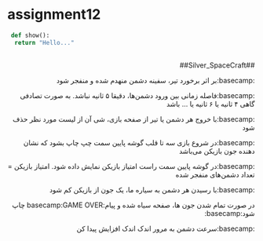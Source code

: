 # assignment12 

```python
 def show():
  return "Hello..."
 
```

<div dir="rtl">
  ##Silver_SpaceCraft##

:basecamp:بر اثر برخورد تیر، سفینه دشمن منهدم شده و منفجر شود

:basecamp:فاصله زمانی بین ورود دشمن‌ها، دقیقا ۵ ثانیه نباشد. به صورت تصادفی گاهی ۴ ثانیه یا ۶ ثانیه یا … باشد 

:basecamp:با خروج هر دشمن یا تیر از صفحه بازی، شی آن از لیست مورد نظر حذف شود 

 :basecamp:در شروع بازی سه تا قلب گوشه پایین سمت چپ چاپ بشود که نشان دهنده جون بازیکن می‌باشد

:basecamp:در گوشه پایین سمت راست امتیاز بازیکن نمایش داده شود. امتیاز بازیکن = تعداد دشمن‌های منفجر شده 

:basecamp:با رسیدن هر دشمن به سیاره ما، یک جون از بازیکن کم شود 

در صورت تمام شدن جون ها، صفحه سیاه شده و پیام:basecamp:GAME OVER چاپ شود:basecamp: 

:basecamp:سرعت دشمن به مرور اندک اندک افزایش پیدا کن
  
</div>
